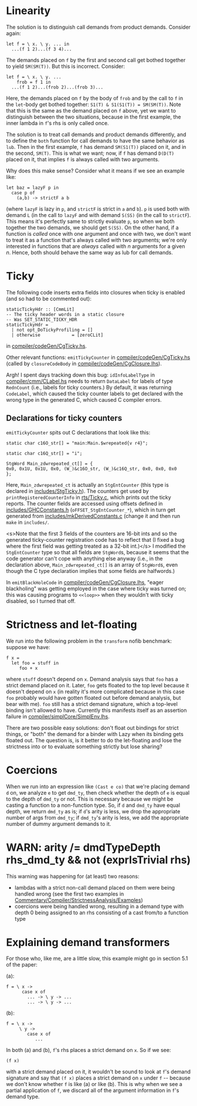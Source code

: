 # Linearity



The solution is to distinguish call demands from product demands. Consider again:


```wiki
let f = \ x. \ y. ... in
  ...(f 1 2)...(f 3 4)...
```


The demands placed on `f` by the first and second call get bothed together to yield `SM(SM(T))`. But this is incorrect. Consider:


```wiki
let f = \ x. \ y. ... 
    frob = f 1 in
  ...(f 1 2)...(frob 2)...(frob 3)...
```


Here, the demands placed on `f` by the body of `frob` and by the call to `f` in the `let`-body get bothed together: `S1(T) & S1(S1(T)) = SM(SM(T))`. Note that this is the same as the demand placed on `f` above, yet we want to distinguish between the two situations, because in the first example, the inner lambda in `f`'s rhs is only called once. 



The solution is to treat call demands and product demands differently, and to define the `both` function for call demands to have the same behavior as `lub`. Then in the first example, `f` has demand `SM(S1(T))` placed on it, and in the second, `SM(T)`. This is what we want; now, if `f` has demand `D(D(T)` placed on it, that implies `f` is always called with two arguments.



Why does this make sense? Consider what it means if we see an example like:


```wiki
let baz = lazyF p in
  case p of
    (a,b) -> strictF a b
```


(where `lazyF` is lazy in `p`, and `strictF` is strict in `a` and `b`). `p` is used both with demand `L` (in the call to `lazyF` and with demand `S(SS)` (in the call to `strictF`). This means it's perfectly same to strictly evaluate `p`, so when we both together the two demands, we should get `S(SS)`. On the other hand, if a function is *called* once with one argument and once with two, we don't want to treat it as a function that's always called with two arguments; we're only interested in functions that are *always* called with *n* arguments for a given *n*. Hence, both should behave the same way as lub for call demands.


# Ticky



The following code inserts extra fields into closures when ticky is enabled (and so had to be commented out):


```wiki
staticTickyHdr :: [CmmLit]
-- The ticky header words in a static closure
-- Was SET_STATIC_TICKY_HDR
staticTickyHdr = 
  | not opt_DoTickyProfiling = []
  | otherwise		     = [zeroCLit]
```


in [compiler/codeGen/CgTicky.hs](/trac/ghc/browser/ghc/compiler/codeGen/CgTicky.hs).



Other relevant functions: `emitTickyCounter` in [compiler/codeGen/CgTicky.hs](/trac/ghc/browser/ghc/compiler/codeGen/CgTicky.hs) (called by `closureCodeBody` in [compiler/codeGen/CgClosure.lhs](/trac/ghc/browser/ghc/compiler/codeGen/CgClosure.lhs)).



Argh! I spent days tracking down this bug: `idInfoLabelType` in [compiler/cmm/CLabel.hs](/trac/ghc/browser/ghc/compiler/cmm/CLabel.hs) needs to return `DataLabel` for labels of type `RednCount` (i.e., labels for ticky counters.) By default, it was returning `CodeLabel`, which caused the ticky counter labels to get declared with the wrong type in the generated C, which caused C compiler errors.


## Declarations for ticky counters



`emitTickyCounter` spits out C declarations that look like this:


```wiki
static char c16O_str[] = "main:Main.$wrepeated{v r4}";

static char c16Q_str[] = "i";

StgWord Main_zdwrepeated_ct[] = {
0x0, 0x1U, 0x1U, 0x0, (W_)&c16O_str, (W_)&c16Q_str, 0x0, 0x0, 0x0
};
```


Here, `Main_zdwrepeated_ct` is actually an `StgEntCounter` (this type is declared in [includes/StgTicky.h](/trac/ghc/browser/ghc/includes/StgTicky.h)). The counters get used by `printRegisteredCounterInfo` in [rts/Ticky.c](/trac/ghc/browser/ghc/rts/Ticky.c), which prints out the ticky reports. The counter fields are accessed using offsets defined in [includes/GHCConstants.h](/trac/ghc/browser/ghc/includes/GHCConstants.h) (`oFFSET_StgEntCounter_*`), which in turn get generated from [includes/mkDerivedConstants.c](/trac/ghc/browser/ghc/includes/mkDerivedConstants.c) (change it and then run `make` in `includes/`. 



\<s\>Note that the first 3 fields of the counters are 16-bit ints and so the generated ticky-counter registration code has to reflect that (I fixed a bug where the first field was getting treated as a 32-bit int.)\</s\> I modified the `StgEntCounter` type so that all fields are `StgWord`s, because it seems that the code generator can't cope with anything else anyway (i.e., in the declaration above, `Main_zdwrepeated_ct[]` is an array of `StgWord`s, even though the C type declaration implies that some fields are halfwords.)



In `emitBlackHoleCode` in [compiler/codeGen/CgClosure.lhs](/trac/ghc/browser/ghc/compiler/codeGen/CgClosure.lhs), "eager blackholing" was getting employed in the case where ticky was turned on; this was causing programs to `<<loop>>` when they wouldn't with ticky disabled, so I turned that off.


# Strictness and let-floating



We run into the following problem in the `transform` nofib benchmark: suppose we have:


```wiki
f x = 
  let foo = stuff in
     foo + x
```


where `stuff` doesn't depend on `x`. Demand analysis says that `foo` has a strict demand placed on it. Later, `foo` gets floated to the top level because it doesn't depend on `x` (in reality it's more complicated because in this case `foo` probably would have gotten floated out before demand analysis, but bear with me). `foo` still has a strict demand signature, which a top-level binding isn't allowed to have. Currently this manifests itself as an assertion failure in [compiler/simplCore/SimplEnv.lhs](/trac/ghc/browser/ghc/compiler/simplCore/SimplEnv.lhs).



There are two possible easy solutions: don't float out bindings for strict things, or "both" the demand for a binder with Lazy when its binding gets floated out. The question is, is it better to do the let-floating and lose the strictness into or to evaluate something strictly but lose sharing?


# Coercions



When we run into an expression like `(Cast e co)` that we're placing demand `d` on, we analyze `e` to get `dmd_ty`, then check whether the depth of `e` is equal to the depth of `dmd_ty` or not. This is necessary because we might be casting a function to a non-function type. So, if `d` and `dmd_ty` have equal depth, we return `dmd_ty` as is; if `d`'s arity is less, we drop the appropriate number of args from `dmd_ty`; if `dmd_ty`'s arity is less, we add the appropriate number of dummy argument demands to it.


# WARN: arity /= dmdTypeDepth rhs\_dmd\_ty && not (exprIsTrivial rhs)



This warning was happening for (at least) two reasons:


- lambdas with a strict non-call demand placed on them were being handled wrong (see the first two examples in [Commentary/Compiler/StrictnessAnalysis/Examples](commentary/compiler/strictness-analysis/examples))
- coercions were being handled wrong, resulting in a demand type with depth 0 being assigned to an rhs consisting of a cast from/to a function type

# Explaining demand transformers



For those who, like me, are a little slow, this example might go in section 5.1 of the paper:



(a):


```wiki
f = \ x -> 
      case x of
        ... -> \ y -> ...
        ... -> \ y -> ...
```


(b):


```wiki
f = \ x ->
     \ y ->
        case x of
           ...
```


In both (a) and (b), `f`'s rhs places a strict demand on `x`. So if we see:


```wiki
(f x)
```


with a strict demand placed on it, it wouldn't be sound to look at `f`'s demand signature and say that `(f x)` places a strict demand on `x` under `f` -- because we don't know whether `f` is like (a) or like (b). This is why when we see a partial application of `f`, we discard all of the argument information in `f`'s demand type.


